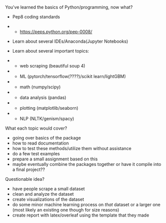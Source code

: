 You've learned the basics of Python/programming, now what? 
- Pep8 coding standards
- - https://peps.python.org/pep-0008/

- Learn about several IDEs/Anaconda(Jupyter Notebooks)

- Learn about several important topics:
- - web scraping (beautiful soup 4)
- - ML (pytorch/tensorflow(????)/scikit learn/lightGBM)
- - math (numpy/scipy)
- - data analysis (pandas)
- - plotting (matplotlib/seaborn)
- - NLP (NLTK/genism/spacy)

What each topic would cover?
- going over basics of the package
- how to read documentation
- how to test these methods/utilize them without assistance
- do a few test examples
- prepare a small assignment based on this
- maybe eventually combine the packages together or have it compile into a final project??

Questionable idea?
- have people scrape a small dataset
- clean and analyze the dataset
- create visualizations of the dataset
- do some minor machine learning process on *that* dataset or a larger one (most likely an existing one though for size reasons)
- create report with latex/overleaf using the template that they made

